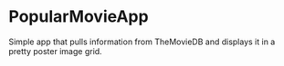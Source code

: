 # PopularMovieApp

Simple app that pulls information from TheMovieDB and displays it in a pretty poster image grid.
